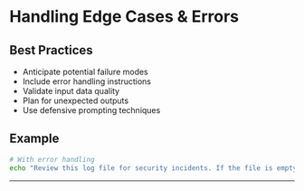 # Handling Edge Cases & Errors

## Best Practices

- Anticipate potential failure modes
- Include error handling instructions
- Validate input data quality
- Plan for unexpected outputs
- Use defensive prompting techniques

## Example
```bash
# With error handling
echo "Review this log file for security incidents. If the file is empty or corrupted, report the issue. If no incidents found, explicitly state that. Log: : $(cat security_log.txt)" | fabric -p ai
```

--- 